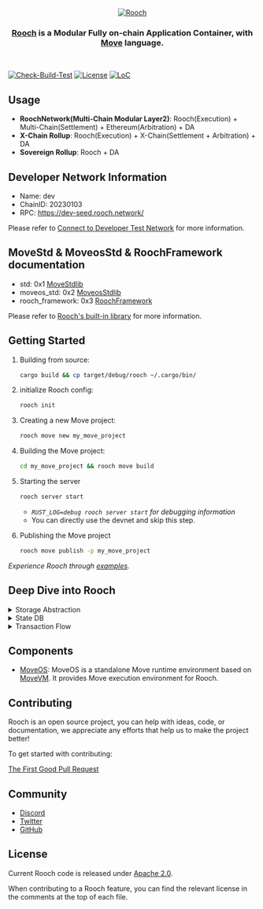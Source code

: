 <div width="400" align="center">
  <br />
  <br />
  <a href="https://rooch.network"><img alt="Rooch" src="https://rooch.network/logo/rooch_black_combine.svg" width=384></a>
  <br />
  <h3><a href="https://rooch.network">Rooch</a> is a Modular Fully on-chain Application Container, with <a href="https://github.com/move-language/move">Move</a> language.</h3>
  <br />
</div>

[![Check-Build-Test](https://github.com/rooch-network/rooch/actions/workflows/check_build_test.yml/badge.svg)](https://github.com/rooch-network/rooch/actions/workflows/check_build_test.yml)
[![License](https://img.shields.io/badge/license-Apache-green.svg)](LICENSE)
[![LoC](https://tokei.rs/b1/github/rooch-network/rooch?category=lines)](https://github.com/rooch-network/rooch)

## Usage

* **RoochNetwork(Multi-Chain Modular Layer2)**: Rooch(Execution) + Multi-Chain(Settlement) + Ethereum(Arbitration) + DA
* **X-Chain Rollup**: Rooch(Execution) + X-Chain(Settlement + Arbitration) + DA
* **Sovereign Rollup**: Rooch + DA

## Developer Network Information

* Name: dev
* ChainID: 20230103
* RPC: https://dev-seed.rooch.network/

Please refer to [Connect to Developer Test Network](https://rooch.network/docs/developer-guides/connect-devnet) for more information.

## MoveStd & MoveosStd & RoochFramework documentation

* std: 0x1 [MoveStdlib](./moveos/moveos-stdlib/move-stdlib/doc)
* moveos_std: 0x2 [MoveosStdlib](./moveos/moveos-stdlib/moveos-stdlib/doc)
* rooch_framework: 0x3 [RoochFramework](./crates/rooch-framework/doc/)

Please refer to [Rooch's built-in library](https://rooch.network/docs/developer-guides/library) for more information.

## Getting Started

1. Building from source:
    ```bash
    cargo build && cp target/debug/rooch ~/.cargo/bin/
    ```

2. initialize Rooch config:
    ```bash
    rooch init
    ```
 
3. Creating a new Move project:
    ```bash
    rooch move new my_move_project
    ```
4. Building the Move project:
    ```bash
    cd my_move_project && rooch move build
    ```
   
5. Starting the server
    ```bash
    rooch server start
    ```
   * *`RUST_LOG=debug rooch server start` for debugging information*
   * You can directly use the devnet and skip this step.

6. Publishing the Move project
    ```bash
    rooch move publish -p my_move_project
    ```
   
*Experience Rooch through [examples](examples).*

## Deep Dive into Rooch

<details>
<summary>Storage Abstraction</summary>

- [Docs](https://rooch.network/docs/dive-into-rooch/storage-abstraction)

- Overview:

![Storage Abstraction](./docs/website/public/docs/rooch-design-storage-abstraction.svg)
</details>

<details>
<summary>State DB</summary>

- Overview:

![State DB](./docs/website/public/docs/rooch-design-statedb.svg)

</details>

<details>
<summary>Transaction Flow</summary>

- [Docs](https://rooch.network/docs/dive-into-rooch/transaction-flow)
- Overview:
![Rooch Transaction Flow](./docs/website/public/docs/rooch-design-transaction-flow-functional-perspective.svg)

</details>

## Components

* [MoveOS](./moveos): MoveOS is a standalone Move runtime environment based on [MoveVM](https://github.com/move-language/move). It provides Move execution environment for Rooch.

## Contributing

Rooch is an open source project, you can help with ideas, code, or documentation, we appreciate any efforts that help us to make the project better! 

To get started with contributing:

[The First Good Pull Request](./CONTRIBUTING.md)

## Community

* [Discord](https://discord.gg/rooch)
* [Twitter](https://twitter.com/RoochNetwork)
* [GitHub](https://github.com/rooch-network)

## License

Current Rooch code is released under [Apache 2.0](./LICENSE).

When contributing to a Rooch feature, you can find the relevant license in the comments at the top of each file.
